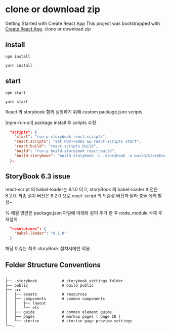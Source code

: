 # clone or download zip 
Getting Started with Create React App
This project was bootstrapped with [Create React App](https://github.com/facebook/create-react-app).
clone or download zip 

## install

```
npm install
```

```
yarn install
```

## start

```
npm start
```

```
yarn start
```

React 와 storybook 함께 실행하기 위해 custom package.json scripts

[npm-run-all] package install 후 scripts 수정

```json
  "scripts": {
    "start": "run-p storybook react:scripts",
    "react:scripts": "set PORT=6005 && react-scripts start",
    "react:build": "react-scripts build",
    "build": "run-p build-storybook react:build",
    "build-storybook": "build-storybook -c .storybook -o build/storybook"
  },
```

## StoryBook 6.3 issue

react-script 의 babel-loader는 8.1.0 이고, storyBook 의 babel-loader 버전은 8.2.0.
최종 설치 버전은 8.2.0 으로 react-script 의 의존성 버전과 달라 충돌 에러 발생~

% 해결 방안은 package.json 파일에 아래와 같이 추가 한 후 node_module 삭제 후 재설치

```json
  "resolutions": {
    "babel-loader": "8.1.0"
  }
```

해당 이슈는 최초 storyBook 설치시에만 적용.

## Folder Structure Conventions

    .
    ├── .storybook           # storybook settings folder
    ├── public               # build public
    ├── src
    │   ├── assets           # resources
    │   ├── components       # common components
    │   │   ├── layout
    │   │   └── etc
    │   ├── guide            # common element guide
    │   ├── pages            # markup pages ( page ID )
    │   └── storise          # storise page preview settings
    └──.
